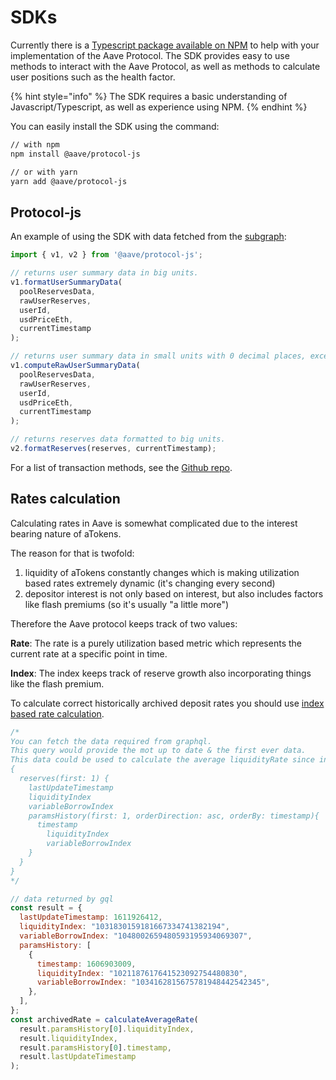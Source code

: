 # SDKs

Currently there is a [Typescript package available on NPM](https://www.npmjs.com/package/@aave/protocol-js) to help with your implementation of the Aave Protocol. The SDK provides easy to use methods to interact with the Aave Protocol, as well as methods to calculate user positions such as the health factor.

{% hint style="info" %}
The SDK requires a basic understanding of Javascript/Typescript, as well as experience using NPM.
{% endhint %}

You can easily install the SDK using the command:

```bash
// with npm
npm install @aave/protocol-js

// or with yarn
yarn add @aave/protocol-js
```

## Protocol-js

An example of using the SDK with data fetched from the [subgraph](using-graphql.md):

```javascript
import { v1, v2 } from '@aave/protocol-js';

// returns user summary data in big units.
v1.formatUserSummaryData(
  poolReservesData,
  rawUserReserves,
  userId,
  usdPriceEth,
  currentTimestamp
);

// returns user summary data in small units with 0 decimal places, except health-factor.
v1.computeRawUserSummaryData(
  poolReservesData,
  rawUserReserves,
  userId,
  usdPriceEth,
  currentTimestamp
);

// returns reserves data formatted to big units.
v2.formatReserves(reserves, currentTimestamp);
```

For a list of transaction methods, see the [Github repo](https://github.com/aave/aave-js#transaction-methods).

## Rates calculation <a href="#rates-calculation" id="rates-calculation"></a>

Calculating rates in Aave is somewhat complicated due to the interest bearing nature of aTokens.

The reason for that is twofold:

1. liquidity of aTokens constantly changes which is making utilization based rates extremely dynamic (it's changing every second)
2. depositor interest is not only based on interest, but also includes factors like flash premiums (so it's usually "a little more")

Therefore the Aave protocol keeps track of two values:

**Rate**: The rate is a purely utilization based metric which represents the current rate at a specific point in time.

**Index**: The index keeps track of reserve growth also incorporating things like the flash premium.

To calculate correct historically archived deposit rates you should use [index based rate calculation](https://github.com/aave/aave-js/blob/v2/src/helpers/pool-math.ts#L124).

```javascript
/*
You can fetch the data required from graphql.
This query would provide the mot up to date & the first ever data.
This data could be used to calculate the average liquidityRate since inception.
{
  reserves(first: 1) {
    lastUpdateTimestamp
    liquidityIndex
    variableBorrowIndex
    paramsHistory(first: 1, orderDirection: asc, orderBy: timestamp){
      timestamp
    	liquidityIndex
    	variableBorrowIndex
    }
  }
}
*/

// data returned by gql
const result = {
  lastUpdateTimestamp: 1611926412,
  liquidityIndex: "1031830159181667334741382194",
  variableBorrowIndex: "1048002659480593195934069307",
  paramsHistory: [
    {
      timestamp: 1606903009,
      liquidityIndex: "1021187617641523092754480830",
      variableBorrowIndex: "1034162815675781948442542345",
    },
  ],
};
const archivedRate = calculateAverageRate(
  result.paramsHistory[0].liquidityIndex,
  result.liquidityIndex,
  result.paramsHistory[0].timestamp,
  result.lastUpdateTimestamp
);
```
